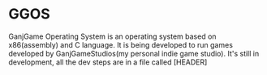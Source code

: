 # GGOS
GanjGame Operating System is an operating system based on x86(assembly) and C language. It is being developed to run games developed by GanjGameStudios(my personal indie game studio). It's still in development, all the dev steps are in a file called [HEADER]
